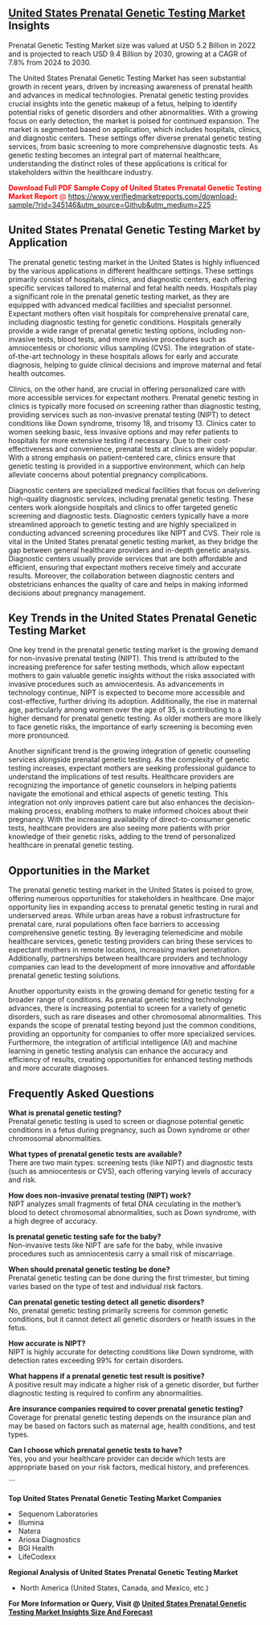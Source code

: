 <h2><a href="https://www.verifiedmarketreports.com/download-sample/?rid=345146&amp;utm_source=Github&amp;utm_medium=225" target="_blank">United States Prenatal Genetic Testing Market</a> Insights</h2><p>Prenatal Genetic Testing Market size was valued at USD 5.2 Billion in 2022 and is projected to reach USD 9.4 Billion by 2030, growing at a CAGR of 7.8% from 2024 to 2030.</p><p> <p>The United States Prenatal Genetic Testing Market has seen substantial growth in recent years, driven by increasing awareness of prenatal health and advances in medical technologies. Prenatal genetic testing provides crucial insights into the genetic makeup of a fetus, helping to identify potential risks of genetic disorders and other abnormalities. With a growing focus on early detection, the market is poised for continued expansion. The market is segmented based on application, which includes hospitals, clinics, and diagnostic centers. These settings offer diverse prenatal genetic testing services, from basic screening to more comprehensive diagnostic tests. As genetic testing becomes an integral part of maternal healthcare, understanding the distinct roles of these applications is critical for stakeholders within the healthcare industry. <p><span class=""><span style="color: #ff0000;"><strong>Download Full PDF Sample Copy of United States Prenatal Genetic Testing Market Report</strong> @ </span><a href="https://www.verifiedmarketreports.com/download-sample/?rid=345146&amp;utm_source=Github&amp;utm_medium=225" target="_blank">https://www.verifiedmarketreports.com/download-sample/?rid=345146&amp;utm_source=Github&amp;utm_medium=225</a></span></p> </p> <h2>United States Prenatal Genetic Testing Market by Application</h2> <p>The prenatal genetic testing market in the United States is highly influenced by the various applications in different healthcare settings. These settings primarily consist of hospitals, clinics, and diagnostic centers, each offering specific services tailored to maternal and fetal health needs. Hospitals play a significant role in the prenatal genetic testing market, as they are equipped with advanced medical facilities and specialist personnel. Expectant mothers often visit hospitals for comprehensive prenatal care, including diagnostic testing for genetic conditions. Hospitals generally provide a wide range of prenatal genetic testing options, including non-invasive tests, blood tests, and more invasive procedures such as amniocentesis or chorionic villus sampling (CVS). The integration of state-of-the-art technology in these hospitals allows for early and accurate diagnosis, helping to guide clinical decisions and improve maternal and fetal health outcomes. <p>Clinics, on the other hand, are crucial in offering personalized care with more accessible services for expectant mothers. Prenatal genetic testing in clinics is typically more focused on screening rather than diagnostic testing, providing services such as non-invasive prenatal testing (NIPT) to detect conditions like Down syndrome, trisomy 18, and trisomy 13. Clinics cater to women seeking basic, less invasive options and may refer patients to hospitals for more extensive testing if necessary. Due to their cost-effectiveness and convenience, prenatal tests at clinics are widely popular. With a strong emphasis on patient-centered care, clinics ensure that genetic testing is provided in a supportive environment, which can help alleviate concerns about potential pregnancy complications. <p>Diagnostic centers are specialized medical facilities that focus on delivering high-quality diagnostic services, including prenatal genetic testing. These centers work alongside hospitals and clinics to offer targeted genetic screening and diagnostic tests. Diagnostic centers typically have a more streamlined approach to genetic testing and are highly specialized in conducting advanced screening procedures like NIPT and CVS. Their role is vital in the United States prenatal genetic testing market, as they bridge the gap between general healthcare providers and in-depth genetic analysis. Diagnostic centers usually provide services that are both affordable and efficient, ensuring that expectant mothers receive timely and accurate results. Moreover, the collaboration between diagnostic centers and obstetricians enhances the quality of care and helps in making informed decisions about pregnancy management. <h2>Key Trends in the United States Prenatal Genetic Testing Market</h2> <p>One key trend in the prenatal genetic testing market is the growing demand for non-invasive prenatal testing (NIPT). This trend is attributed to the increasing preference for safer testing methods, which allow expectant mothers to gain valuable genetic insights without the risks associated with invasive procedures such as amniocentesis. As advancements in technology continue, NIPT is expected to become more accessible and cost-effective, further driving its adoption. Additionally, the rise in maternal age, particularly among women over the age of 35, is contributing to a higher demand for prenatal genetic testing. As older mothers are more likely to face genetic risks, the importance of early screening is becoming even more pronounced. <p>Another significant trend is the growing integration of genetic counseling services alongside prenatal genetic testing. As the complexity of genetic testing increases, expectant mothers are seeking professional guidance to understand the implications of test results. Healthcare providers are recognizing the importance of genetic counselors in helping patients navigate the emotional and ethical aspects of genetic testing. This integration not only improves patient care but also enhances the decision-making process, enabling mothers to make informed choices about their pregnancy. With the increasing availability of direct-to-consumer genetic tests, healthcare providers are also seeing more patients with prior knowledge of their genetic risks, adding to the trend of personalized healthcare in prenatal genetic testing. <h2>Opportunities in the Market</h2> <p>The prenatal genetic testing market in the United States is poised to grow, offering numerous opportunities for stakeholders in healthcare. One major opportunity lies in expanding access to prenatal genetic testing in rural and underserved areas. While urban areas have a robust infrastructure for prenatal care, rural populations often face barriers to accessing comprehensive genetic testing. By leveraging telemedicine and mobile healthcare services, genetic testing providers can bring these services to expectant mothers in remote locations, increasing market penetration. Additionally, partnerships between healthcare providers and technology companies can lead to the development of more innovative and affordable prenatal genetic testing solutions. <p>Another opportunity exists in the growing demand for genetic testing for a broader range of conditions. As prenatal genetic testing technology advances, there is increasing potential to screen for a variety of genetic disorders, such as rare diseases and other chromosomal abnormalities. This expands the scope of prenatal testing beyond just the common conditions, providing an opportunity for companies to offer more specialized services. Furthermore, the integration of artificial intelligence (AI) and machine learning in genetic testing analysis can enhance the accuracy and efficiency of results, creating opportunities for enhanced testing methods and more accurate diagnoses. <h2>Frequently Asked Questions</h2> <p><strong>What is prenatal genetic testing?</strong><br> Prenatal genetic testing is used to screen or diagnose potential genetic conditions in a fetus during pregnancy, such as Down syndrome or other chromosomal abnormalities.</p> <p><strong>What types of prenatal genetic tests are available?</strong><br> There are two main types: screening tests (like NIPT) and diagnostic tests (such as amniocentesis or CVS), each offering varying levels of accuracy and risk.</p> <p><strong>How does non-invasive prenatal testing (NIPT) work?</strong><br> NIPT analyzes small fragments of fetal DNA circulating in the mother’s blood to detect chromosomal abnormalities, such as Down syndrome, with a high degree of accuracy.</p> <p><strong>Is prenatal genetic testing safe for the baby?</strong><br> Non-invasive tests like NIPT are safe for the baby, while invasive procedures such as amniocentesis carry a small risk of miscarriage.</p> <p><strong>When should prenatal genetic testing be done?</strong><br> Prenatal genetic testing can be done during the first trimester, but timing varies based on the type of test and individual risk factors.</p> <p><strong>Can prenatal genetic testing detect all genetic disorders?</strong><br> No, prenatal genetic testing primarily screens for common genetic conditions, but it cannot detect all genetic disorders or health issues in the fetus.</p> <p><strong>How accurate is NIPT?</strong><br> NIPT is highly accurate for detecting conditions like Down syndrome, with detection rates exceeding 99% for certain disorders.</p> <p><strong>What happens if a prenatal genetic test result is positive?</strong><br> A positive result may indicate a higher risk of a genetic disorder, but further diagnostic testing is required to confirm any abnormalities.</p> <p><strong>Are insurance companies required to cover prenatal genetic testing?</strong><br> Coverage for prenatal genetic testing depends on the insurance plan and may be based on factors such as maternal age, health conditions, and test types.</p> <p><strong>Can I choose which prenatal genetic tests to have?</strong><br> Yes, you and your healthcare provider can decide which tests are appropriate based on your risk factors, medical history, and preferences.</p> ```</p><p><strong>Top United States Prenatal Genetic Testing Market Companies</strong></p><div data-test-id=""><p><li>Sequenom Laboratories</li><li> Illumina</li><li> Natera</li><li> Ariosa Diagnostics</li><li> BGI Health</li><li> LifeCodexx</li></p><div><strong>Regional Analysis of&nbsp;United States Prenatal Genetic Testing Market</strong></div><ul><li dir="ltr"><p dir="ltr">North America&nbsp;(United States, Canada, and Mexico, etc.)</p></li></ul><p><strong>For More Information or Query, Visit @&nbsp;</strong><strong><a href="https://www.verifiedmarketreports.com/product/prenatal-genetic-testing-market/?utm_source=Github&amp;utm_medium=225" target="_blank">United States Prenatal Genetic Testing Market Insights Size And Forecast</a></strong></p></div>
